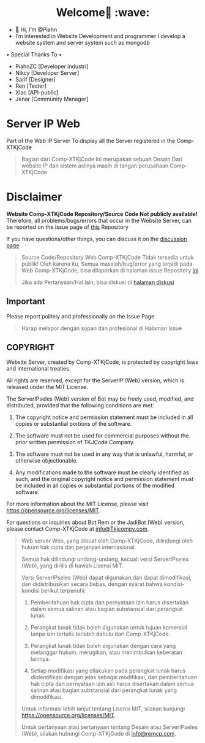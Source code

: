 <h1 align='center'>Welcome👋 :wave:</h1>

- 👋 Hi, I’m @Piahn
- I’m interested in Website Development and programmer I develop a website system and server system such as mongodb 

• Special Thanks To •
- PiahnZC [Developer industri]
- Nikcy [Developer Server]
- Sarif [Designer]
- Ren [Tester]
- Xlac [API-public]
- Jenar [Community Manager]


# Server IP Web

Part of the Web IP Server
To display all the Server registered in the Comp-XTKjCode 

> Bagian dari Comp-XTKjCode 
> Ini merupakan sebuah Desain Dari website IP dan sistem aslinya masih di tangan perusahaan Comp-XTKjCode 


# Disclaimer

**Website Comp-XTKjCode Repository/Source Code Not publicly available!**
Therefore, all problems/bugs/errors that occur in the Website Server, can be reported on the issue page of [this](https://github.com/Piahn) Repository

If you have questions/other things, you can discuss it on the [discussion page](https://github.com/comunity-tkjcode)

> Source Code/Repository Web Comp-XTKjCode Tidak tersedia untuk publik!
Oleh karena itu, Semua masalah/bug/error yang terjadi pada Web Comp-XTKjCode, bisa dilaporkan di halaman issue Repository [ini](https://github.com/comunity-tkjcode)
> 
> Jika ada Pertanyaan/Hal lain, bisa diskusi di [halaman diskusi](https://github.com/comunity-tkjcode)

## Important

Please report politely and professionally on the Issue Page

> Harap melapor dengan sopan dan profesional di Halaman Issue

## COPYRIGHT

Website Server, created by Comp-XTKjCode, is protected by copyright laws and international treaties.

All rights are reserved, except for the ServerIP (Web) version, which is released under the MIT License.

The ServerIPseles (Web) version of Bot may be freely used, modified, and distributed, provided that the following conditions are met:

1. The copyright notice and permission statement must be included in all copies or substantial portions of the software.

2. The software must not be used for commercial purposes without the prior written permission of TKJCode Company.

3. The software must not be used in any way that is unlawful, harmful, or otherwise objectionable.

4. Any modifications made to the software must be clearly identified as such, and the original copyright notice and permission statement must be included in all copies or substantial portions of the modified software.

For more information about the MIT License, please visit https://opensource.org/licenses/MIT.

For questions or inquiries about Bot Rem or the JadiBot (Web) version, please contact Comp-XTKjCode at info@Tkjcompy.com.

> Web server Web, yang dibuat oleh Comp-XTKjCode, dilindungi oleh hukum hak cipta dan perjanjian internasional.
>
> Semua hak dilindungi undang-undang, kecuali versi ServerIPseles (Web), yang dirilis di bawah Lisensi MIT.
>
> Versi ServerIPseles (Web) dapat digunakan,dan dapat  dimodifikasi, dan didistribusikan secara bebas, dengan syarat bahwa kondisi-kondisi berikut terpenuhi:
>
> 1. Pemberitahuan hak cipta dan pernyataan izin harus disertakan dalam semua salinan atau bagian substansial dari perangkat lunak.
>
> 2. Perangkat lunak tidak boleh digunakan untuk tujuan komersial tanpa izin tertulis terlebih dahulu dari Comp-XTKjCode.
>
> 3. Perangkat lunak tidak boleh digunakan dengan cara yang melanggar hukum, merugikan, atau menimbulkan keberatan lainnya.
>
> 4. Setiap modifikasi yang dilakukan pada perangkat lunak harus diidentifikasi dengan jelas sebagai modifikasi, dan pemberitahuan hak cipta dan pernyataan izin asli harus disertakan dalam semua salinan atau bagian substansial dari perangkat lunak yang dimodifikasi.
>
> Untuk informasi lebih lanjut tentang Lisensi MIT, silakan kunjungi https://opensource.org/licenses/MIT.
>
> Untuk pertanyaan atau pertanyaan tentang Desain atau ServerIPseles (Web), silakan hubungi Comp-XTKjCode di info@remcp.com.

<!---
Piahn/Piahn is a ✨ special ✨ repository because its `README.md` (this file) appears on your GitHub profile.
You can click the Preview link to take a look at your changes.
--->
